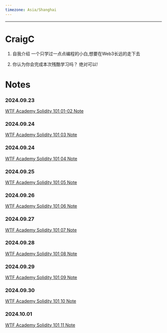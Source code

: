 ```yaml
---
timezone: Asia/Shanghai
---
```


---

# CraigC

1. 自我介绍
一个只学过一点点编程的小白,想要在Web3长远的走下去

2. 你认为你会完成本次残酷学习吗？
绝对可以!
   
# Notes

<!-- Content_START -->
### 2024.09.23
[WTF Academy Solidity 101 01-02 Note](content/CraigC/01-02.md)

### 2024.09.24
[WTF Academy Solidity 101 03 Note](content/CraigC/03.md)

### 2024.09.24
[WTF Academy Solidity 101 04 Note](content/CraigC/04.md)

### 2024.09.25
[WTF Academy Solidity 101 05 Note](content/CraigC/05.md)

### 2024.09.26
[WTF Academy Solidity 101 06 Note](content/CraigC/06.md)

### 2024.09.27
[WTF Academy Solidity 101 07 Note](content/CraigC/07.md)

### 2024.09.28
[WTF Academy Solidity 101 08 Note](content/CraigC/08.md)


### 2024.09.29
[WTF Academy Solidity 101 09 Note](content/CraigC/09.md)

### 2024.09.30
[WTF Academy Solidity 101 10 Note](content/CraigC/10.md)

### 2024.10.01
[WTF Academy Solidity 101 11 Note](content/CraigC/11.md)



<!-- Content_END -->
